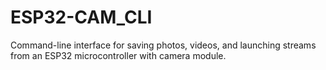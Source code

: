 # ESP32-CAM_CLI
Command-line interface for saving photos, videos, and launching streams from an ESP32 microcontroller with camera module.
